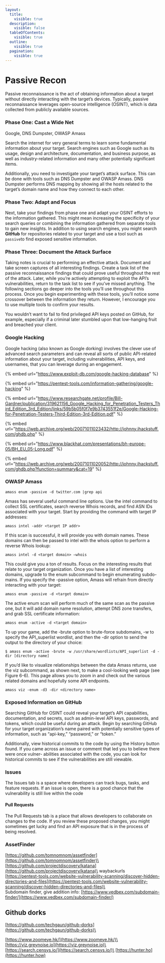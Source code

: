 ```yaml
---
layout:
  title:
    visible: true
  description:
    visible: false
  tableOfContents:
    visible: true
  outline:
    visible: true
  pagination:
    visible: true
---
```


# Passive Recon

Passive reconnaissance is the act of obtaining information about a target without directly interacting with the target’s devices. Typically, passive reconnaissance leverages open-source intelligence (OSINT), which is data collected from publicly available sources.

### Phase One: Cast a Wide Net

Google, DNS Dumpster, OWASP Amass

Search the internet for very general terms to learn some fundamental information about your target. Search engines such as Google such as its usage, design and architecture, documentation, and business purpose, as well as industry-related information and many other potentially significant items.

Additionally, you need to investigate your target’s attack surface. This can be done with tools such as DNS Dumpster and OWASP Amass. DNS Dumpster performs DNS mapping by showing all the hosts related to the target’s domain name and how they connect to each other.&#x20;

### Phase Two: Adapt and Focus

Next, take your findings from phase one and adapt your OSINT efforts to the information gathered. This might mean increasing the specificity of your search queries or combining the information gathered from separate tools to gain new insights. In addition to using search engines, you might search **GitHub** for repositories related to your target and use a tool such as `passive`to find exposed sensitive information.

### Phase Three: Document the Attack Surface&#x20;

Taking notes is crucial to performing an effective attack. Document and take screen captures of all interesting findings. Create a task list of the passive reconnaissance findings that could prove useful throughout the rest of the attack. Later, while you’re actively attempting to exploit the API’s vulnerabilities, return to the task list to see if you’ve missed anything. The following sections go deeper into the tools you’ll use throughout this process. Once you begin experimenting with these tools, you’ll notice some crossover between the information they return. However, I encourage you to use multiple tools to confirm your results.&#x20;

You wouldn’t want to fail to find privileged API keys posted on GitHub, for example, especially if a criminal later stumbled upon that low-hanging fruit and breached your client.

### Google Hacking

&#x20;Google hacking (also known as Google dorking) involves the clever use of advanced search parameters and can reveal all sorts of public API-related information about your target, including vulnerabilities, API keys, and usernames, that you can leverage during an engagement.

{% embed url="https://www.exploit-db.com/google-hacking-database" %}

{% embed url="https://pentest-tools.com/information-gathering/google-hacking" %}

{% embed url="https://www.researchgate.net/profile/Bill-Gardner/publication/319621156_Google_Hacking_for_Penetration_Testers_Third_Edition_3rd_Edition/links/59b5b05f0f7e9b3743551f2e/Google-Hacking-for-Penetration-Testers-Third-Edition-3rd-Edition.pdf" %}

{% embed url="https://web.archive.org/web/20071011023432/http://johnny.ihackstuff.com/ghdb.php" %}

{% embed url="https://www.blackhat.com/presentations/bh-europe-05/BH_EU_05-Long.pdf" %}

{% embed url="https://web.archive.org/web/20071011020052/http://johnny.ihackstuff.com/ghdb.php?function=summary&cat=19" %}

### OWASP Amass

```
amass enum -passive -d twitter.com |grep api
```

Amass has several useful command line options. Use the intel command to collect SSL certificates, search reverse Whois records, and find ASN IDs associated with your target. Start by providing the command with target IP addresses:

```
amass intel -addr <target IP addr>
```

If this scan is successful, it will provide you with domain names. These domains can then be passed to intel with the whois option to perform a reverse Whois lookup:

```
amass intel -d <target domain> –whois
```

This could give you a ton of results. Focus on the interesting results that relate to your target organization. Once you have a list of interesting domains, upgrade to the enum subcommand to begin enumerating subdo- mains. If you specify the -passive option, Amass will refrain from directly interacting with your target:

```
amass enum -passive -d <target domain>
```

The active enum scan will perform much of the same scan as the passive one, but it will add domain name resolution, attempt DNS zone transfers, and grab SSL certificate information:&#x20;

```
amass enum -active -d <target domain>
```

To up your game, add the -brute option to brute-force subdomains, -w to specify the API\_superlist wordlist, and then the -dir option to send the output to the directory of your choice:&#x20;

```
$ amass enum -active -brute -w /usr/share/wordlists/API_superlist -d -dir [directory name] 
```

If you’d like to visualize relationships between the data Amass returns, use the viz subcommand, as shown next, to make a cool-looking web page (see Figure 6-6). This page allows you to zoom in and check out the various related domains and hopefully some API endpoints.&#x20;

```
amass viz -enum -d3 -dir <directory name>
```

### Exposed Information on GitHub

Searching GitHub for OSINT could reveal your target’s API capabilities, documentation, and secrets, such as admin-level API keys, passwords, and tokens, which could be useful during an attack. Begin by searching GitHub for your target organization’s name paired with potentially sensitive types of information, such as “api-key,” “password,” or “token.”

Additionally, view historical commits to the code by using the History button found. If you came across an issue or comment that led you to believe there were once vulner- abilities associated with the code, you can look for historical commits to see if the vulnerabilities are still viewable.

### Issues

The Issues tab is a space where developers can track bugs, tasks, and feature requests. If an issue is open, there is a good chance that the vulnerability is still live within the code

#### Pull Requests

The Pull Requests tab is a place that allows developers to collaborate on changes to the code. If you review these proposed changes, you might sometimes get lucky and find an API exposure that is in the process of being resolved.

### AssetFinder

&#x20;[https://github.com/tomnomnom/assetfinder](https://github.com/tomnomnom/assetfinder)\
[https://github.com/projectdiscovery/katana](https://github.com/projectdiscovery/katana)\
waybackurls\
[https://pentest-tools.com/website-vulnerability-scanning/discover-hidden-directories-and-files](https://pentest-tools.com/website-vulnerability-scanning/discover-hidden-directories-and-files)\
\
Subdomain finder, give addition info: [https://www.vedbex.com/subdomain-finder/](https://www.vedbex.com/subdomain-finder/)

## Github dorks

[https://github.com/techgaun/github-dorks](https://github.com/techgaun/github-dorks)\


[https://www.zoomeye.hk/](https://www.zoomeye.hk/)\
[https://viz.greynoise.io](https://viz.greynoise.io)\
[https://search.censys.io/](https://search.censys.io/)\
[https://hunter.ho](https://hunter.how)
